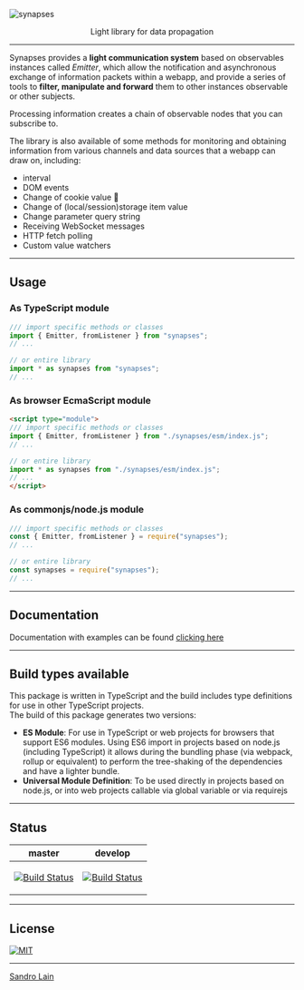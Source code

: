 ![synapses](https://raw.githubusercontent.com/sandrolain/synapses/bfd1dd3772c0aa7b8356da7404eeffac06c73174/assets/logo.svg?sanitize=true "synapses")

<p align="center">Light library for data propagation</p>

---

Synapses provides a **light communication system** based on observables instances called *Emitter*, which allow the notification and asynchronous exchange of information packets within a webapp, and provide a series of tools to **filter, manipulate and forward** them to other instances observable or other subjects.

Processing information creates a chain of observable nodes that you can subscribe to.

The library is also available of some methods for monitoring and obtaining information from various channels and data sources that a webapp can draw on, including:

- interval
- DOM events
- Change of cookie value 🍪 
- Change of (local/session)storage item value
- Change parameter query string
- Receiving WebSocket messages
- HTTP fetch polling
- Custom value watchers

---

## Usage

### As TypeScript module

```typescript
/// import specific methods or classes
import { Emitter, fromListener } from "synapses";
// ...

// or entire library
import * as synapses from "synapses";
// ...
```

### As browser EcmaScript module

```html
<script type="module">
/// import specific methods or classes
import { Emitter, fromListener } from "./synapses/esm/index.js";
// ...

// or entire library
import * as synapses from "./synapses/esm/index.js";
// ...
</script>
```

### As commonjs/node.js module

```javascript
/// import specific methods or classes
const { Emitter, fromListener } = require("synapses");
// ...

// or entire library
const synapses = require("synapses");
// ...
```

---

## Documentation

Documentation with examples can be found [clicking here](https://sandrolain.github.io/synapses/typedocs/modules/_index_.html)

---

## Build types available

This package is written in TypeScript and the build includes type definitions for use in other TypeScript projects.  
The build of this package generates two versions:
- **ES Module**: For use in TypeScript or web projects for browsers that support ES6 modules. Using ES6 import in projects based on node.js (including TypeScript) it allows during the bundling phase (via webpack, rollup or equivalent) to perform the tree-shaking of the dependencies and have a lighter bundle.
- **Universal Module Definition**: To be used directly in projects based on node.js, or into web projects callable via global variable or via requirejs

---

## Status

<table><thead><tr><th>master</th><th>develop</th></tr></thead><tbody><tr><td>

[![Build Status](https://travis-ci.org/sandrolain/synapses.svg?branch=master)](https://travis-ci.org/sandrolain/synapses)

</td><td>

[![Build Status](https://travis-ci.org/sandrolain/synapses.svg?branch=develop)](https://travis-ci.org/sandrolain/synapses)

</td></tr></tbody></table>

---

## License
[![MIT](https://img.shields.io/github/license/sandrolain/synapses)](./LICENSE)

-------------------------

[Sandro Lain](https://www.sandrolain.com/)
